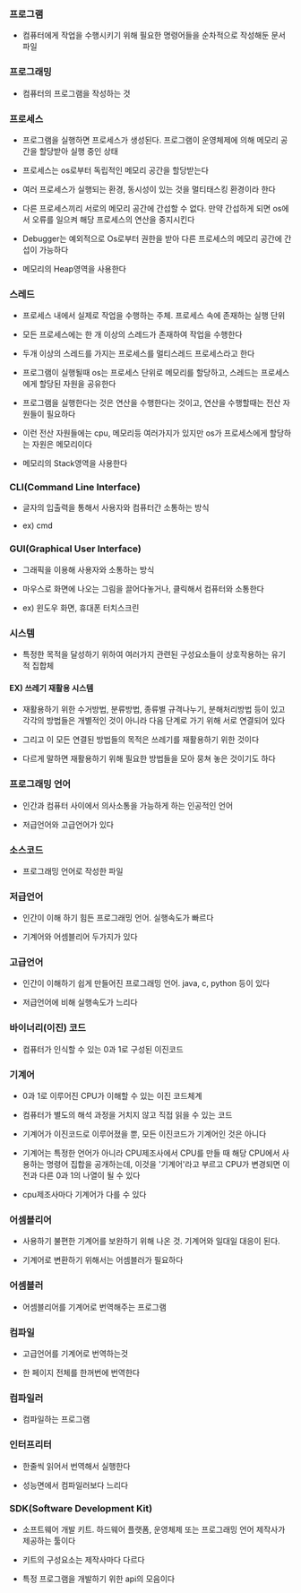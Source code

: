 ### 프로그램

* 컴퓨터에게 작업을 수행시키기 위해 필요한 명령어들을 순차적으로 작성해둔 문서파일

### 프로그래밍

* 컴퓨터의 프로그램을 작성하는 것

### 프로세스 

* 프로그램을 실행하면 프로세스가 생성된다. 프로그램이 운영체제에 의해 메모리 공간을 할당받아 실행 중인 상태

* 프로세스는 os로부터 독립적인 메모리 공간을 할당받는다

* 여러 프로세스가 실행되는 환경, 동시성이 있는 것을 멀티태스킹 환경이라 한다

* 다른 프로세스끼리 서로의 메모리 공간에 간섭할 수 없다. 만약 간섭하게 되면 os에서 오류를 일으켜 해당 프로세스의 연산을 중지시킨다

* Debugger는 예외적으로 Os로부터 권한을 받아 다른 프로세스의 메모리 공간에 간섭이 가능하다

* 메모리의 Heap영역을 사용한다

### 스레드 

* 프로세스 내에서 실제로 작업을 수행하는 주체. 프로세스 속에 존재하는 실행 단위

* 모든 프로세스에는 한 개 이상의 스레드가 존재하여 작업을 수행한다

* 두개 이상의 스레드를 가지는 프로세스를 멀티스레드 프로세스라고 한다

* 프로그램이 실행될때 os는 프로세스 단위로 메모리를 할당하고, 스레드는 프로세스에게 할당된 자원을 공유한다

* 프로그램을 실행한다는 것은 연산을 수행한다는 것이고, 연산을 수행할때는 전산 자원들이 필요하다

* 이런 전산 자원들에는 cpu, 메모리등 여러가지가 있지만 os가 프로세스에게 할당하는 자원은 메모리이다

* 메모리의 Stack영역을 사용한다

### CLI(Command Line Interface)

* 글자의 입출력을 통해서 사용자와 컴퓨터간 소통하는 방식

* ex) cmd

### GUI(Graphical User Interface)

* 그래픽을 이용해 사용자와 소통하는 방식

* 마우스로 화면에 나오는 그림을 끌어다놓거나, 클릭해서 컴퓨터와 소통한다

* ex) 윈도우 화면, 휴대폰 터치스크린

### 시스템

* 특정한 목적을 달성하기 위하여 여러가지 관련된 구성요소들이 상호작용하는 유기적 집합체

#### EX) 쓰레기 재활용 시스템 

* 재활용하기 위한 수거방법, 분류방법, 종류별 규격나누기, 분해처리방법 등이 있고 각각의 방법들은 개별적인 것이 아니라 다음 단계로 가기 위해 서로 연결되어 있다

* 그리고 이 모든 연결된 방법들의 목적은 쓰레기를 재활용하기 위한 것이다

* 다르게 말하면 재활용하기 위해 필요한 방법들을 모아 뭉쳐 놓은 것이기도 하다

### 프로그래밍 언어 

* 인간과 컴퓨터 사이에서 의사소통을 가능하게 하는 인공적인 언어

* 저급언어와 고급언어가 있다

### 소스코드 

* 프로그래밍 언어로 작성한 파일

### 저급언어 

* 인간이 이해 하기 힘든 프로그래밍 언어. 실행속도가 빠르다

* 기계어와 어셈블리어 두가지가 있다

### 고급언어 

* 인간이 이해하기 쉽게 만들어진 프로그래밍 언어. java, c, python 등이 있다

* 저급언어에 비해 실행속도가 느리다

### 바이너리(이진) 코드 

* 컴퓨터가 인식할 수 있는 0과 1로 구성된 이진코드

### 기계어 

* 0과 1로 이루어진 CPU가 이해할 수 있는 이진 코드체계

* 컴퓨터가 별도의 해석 과정을 거치지 않고 직접 읽을 수 있는 코드

* 기계어가 이진코드로 이루어졌을 뿐, 모든 이진코드가 기계어인 것은 아니다

* 기계어는 특정한 언어가 아니라 CPU제조사에서 CPU를 만들 때 해당 CPU에서 사용하는 명령어 집합을 공개하는데, 이것을 '기계어'라고 부르고 CPU가 변경되면 이전과 다른 0과 1의 나열이 될 수 있다

* cpu제조사마다 기계어가 다를 수 있다

### 어셈블리어 

* 사용하기 불편한 기계어를 보완하기 위해 나온 것. 기계어와 일대일 대응이 된다.

* 기계어로 변환하기 위해서는 어셈블러가 필요하다

### 어셈블러 

* 어셈블리어를 기계어로 번역해주는 프로그램

### 컴파일 

* 고급언어를 기계어로 번역하는것

* 한 페이지 전체를 한꺼번에 번역한다

### 컴파일러 

* 컴파일하는 프로그램

### 인터프리터

* 한줄씩 읽어서 번역해서 실행한다

* 성능면에서 컴파일러보다 느리다


### SDK(Software Development Kit)

* 소프트웨어 개발 키트. 하드웨어 플랫폼, 운영체제 또는 프로그래밍 언어 제작사가 제공하는 툴이다

* 키트의 구성요소는 제작사마다 다르다

* 특정 프로그램을 개발하기 위한 api의 모음이다
